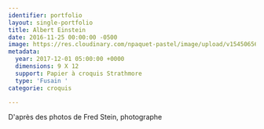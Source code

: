 ```yaml
---
identifier: portfolio
layout: single-portfolio
title: Albert Einstein
date: 2016-11-25 00:00:00 -0500
image: https://res.cloudinary.com/npaquet-pastel/image/upload/v1545065650/Albert-Einstein-fusain-et-pastel-28-X-23-cm-2017.jpg
metadata:
  year: 2017-12-01 05:00:00 +0000
  dimensions: 9 X 12
  support: Papier à croquis Strathmore
  type: 'Fusain '
categorie: croquis

---
```

D'après des photos de Fred Stein, photographe
